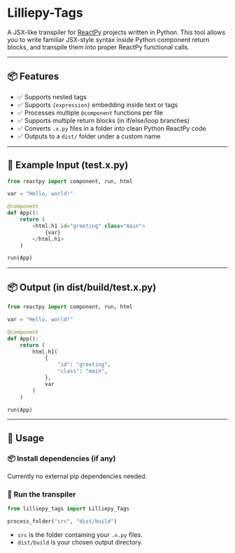 # Lilliepy-Tags

A JSX-like transpiler for [ReactPy](https://reactpy.dev/) projects written in Python. This tool allows you to write familiar JSX-style syntax inside Python component return blocks, and transpile them into proper ReactPy functional calls.

---

## 📦 Features

- ✅ Supports nested tags
- ✅ Supports `{expression}` embedding inside text or tags
- ✅ Processes multiple `@component` functions per file
- ✅ Supports multiple return blocks (in if/else/loop branches)
- ✅ Converts `.x.py` files in a folder into clean Python ReactPy code
- ✅ Outputs to a `dist/` folder under a custom name

---

## 📂 Example Input (test.x.py)

```python
from reactpy import component, run, html

var = "Hello, world!"

@component
def App():
    return (
        <html.h1 id="greeting" class="main">
            {var}
        </html.h1>
    )

run(App)
```

---

## 📦 Output (in dist/build/test.x.py)

```python
from reactpy import component, run, html

var = "Hello, world!"

@component
def App():
    return (
        html.h1(
            {
                "id": "greeting",
                "class": "main",
            },
            var
        )
    )

run(App)
```

---

## 📖 Usage

### 📦 Install dependencies (if any)
Currently no external pip dependencies needed.

### 🏃 Run the transpiler

```python
from lilliepy_tags import Lilliepy_Tags

process_folder("src", "dist/build")
```

- `src` is the folder containing your `.x.py` files.
- `dist/build` is your chosen output directory.